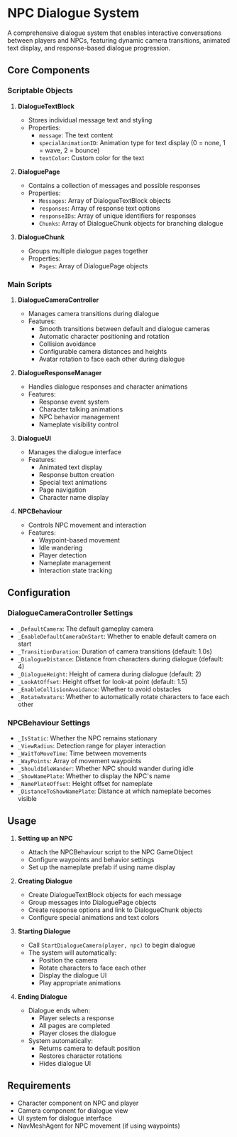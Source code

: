 # NPC Dialogue System

A comprehensive dialogue system that enables interactive conversations between players and NPCs, featuring dynamic camera transitions, animated text display, and response-based dialogue progression.

## Core Components

### Scriptable Objects

1. **DialogueTextBlock**
   - Stores individual message text and styling
   - Properties:
     - `message`: The text content
     - `specialAnimationID`: Animation type for text display (0 = none, 1 = wave, 2 = bounce)
     - `textColor`: Custom color for the text

2. **DialoguePage**
   - Contains a collection of messages and possible responses
   - Properties:
     - `Messages`: Array of DialogueTextBlock objects
     - `responses`: Array of response text options
     - `responseIDs`: Array of unique identifiers for responses
     - `Chunks`: Array of DialogueChunk objects for branching dialogue

3. **DialogueChunk**
   - Groups multiple dialogue pages together
   - Properties:
     - `Pages`: Array of DialoguePage objects

### Main Scripts

1. **DialogueCameraController**
   - Manages camera transitions during dialogue
   - Features:
     - Smooth transitions between default and dialogue cameras
     - Automatic character positioning and rotation
     - Collision avoidance
     - Configurable camera distances and heights
     - Avatar rotation to face each other during dialogue

2. **DialogueResponseManager**
   - Handles dialogue responses and character animations
   - Features:
     - Response event system
     - Character talking animations
     - NPC behavior management
     - Nameplate visibility control

3. **DialogueUI**
   - Manages the dialogue interface
   - Features:
     - Animated text display
     - Response button creation
     - Special text animations
     - Page navigation
     - Character name display

4. **NPCBehaviour**
   - Controls NPC movement and interaction
   - Features:
     - Waypoint-based movement
     - Idle wandering
     - Player detection
     - Nameplate management
     - Interaction state tracking

## Configuration

### DialogueCameraController Settings
- `_DefaultCamera`: The default gameplay camera
- `_EnableDefaultCameraOnStart`: Whether to enable default camera on start
- `_TransitionDuration`: Duration of camera transitions (default: 1.0s)
- `_DialogueDistance`: Distance from characters during dialogue (default: 4)
- `_DialogueHeight`: Height of camera during dialogue (default: 2)
- `_LookAtOffset`: Height offset for look-at point (default: 1.5)
- `_EnableCollisionAvoidance`: Whether to avoid obstacles
- `_RotateAvatars`: Whether to automatically rotate characters to face each other

### NPCBehaviour Settings
- `_IsStatic`: Whether the NPC remains stationary
- `_ViewRadius`: Detection range for player interaction
- `_WaitToMoveTime`: Time between movements
- `_WayPoints`: Array of movement waypoints
- `_ShouldIdleWander`: Whether NPC should wander during idle
- `_ShowNamePlate`: Whether to display the NPC's name
- `_NamePlateOffset`: Height offset for nameplate
- `_DistanceToShowNamePlate`: Distance at which nameplate becomes visible

## Usage

1. **Setting up an NPC**
   - Attach the NPCBehaviour script to the NPC GameObject
   - Configure waypoints and behavior settings
   - Set up the nameplate prefab if using name display

2. **Creating Dialogue**
   - Create DialogueTextBlock objects for each message
   - Group messages into DialoguePage objects
   - Create response options and link to DialogueChunk objects
   - Configure special animations and text colors

3. **Starting Dialogue**
   - Call `StartDialogueCamera(player, npc)` to begin dialogue
   - The system will automatically:
     - Position the camera
     - Rotate characters to face each other
     - Display the dialogue UI
     - Play appropriate animations

4. **Ending Dialogue**
   - Dialogue ends when:
     - Player selects a response
     - All pages are completed
     - Player closes the dialogue
   - System automatically:
     - Returns camera to default position
     - Restores character rotations
     - Hides dialogue UI

## Requirements

- Character component on NPC and player
- Camera component for dialogue view
- UI system for dialogue interface
- NavMeshAgent for NPC movement (if using waypoints)
